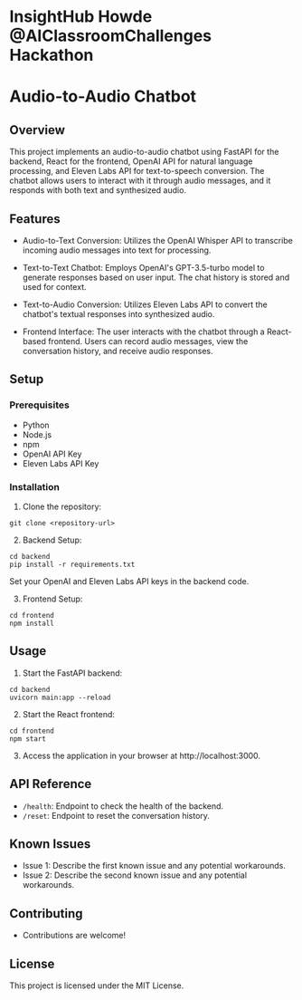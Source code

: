 # InsightHub Howde @AIClassroomChallenges Hackathon
# Audio-to-Audio Chatbot 
## Overview
This project implements an audio-to-audio chatbot using FastAPI for the backend, React for the frontend, OpenAI API for natural language processing, and Eleven Labs API for text-to-speech conversion. The chatbot allows users to interact with it through audio messages, and it responds with both text and synthesized audio.

## Features
* Audio-to-Text Conversion: Utilizes the OpenAI Whisper API to transcribe incoming audio messages into text for processing.

* Text-to-Text Chatbot: Employs OpenAI's GPT-3.5-turbo model to generate responses based on user input. The chat history is stored and used for context.

* Text-to-Audio Conversion: Utilizes Eleven Labs API to convert the chatbot's textual responses into synthesized audio.

* Frontend Interface: The user interacts with the chatbot through a React-based frontend. Users can record audio messages, view the conversation history, and receive audio responses.

## Setup
### Prerequisites
* Python
* Node.js
* npm
* OpenAI API Key
* Eleven Labs API Key

### Installation
1. Clone the repository:

```
git clone <repository-url>
```
2. Backend Setup:

```
cd backend
pip install -r requirements.txt
```
Set your OpenAI and Eleven Labs API keys in the backend code.

3. Frontend Setup:

```
cd frontend
npm install
```

## Usage
1. Start the FastAPI backend:

```
cd backend
uvicorn main:app --reload
```

2. Start the React frontend:

```
cd frontend
npm start
```

3. Access the application in your browser at http://localhost:3000.

## API Reference
* `/health`: Endpoint to check the health of the backend.
* `/reset`: Endpoint to reset the conversation history.

## Known Issues
* Issue 1: Describe the first known issue and any potential workarounds.
* Issue 2: Describe the second known issue and any potential workarounds.

## Contributing
* Contributions are welcome! 

## License
This project is licensed under the MIT License.



